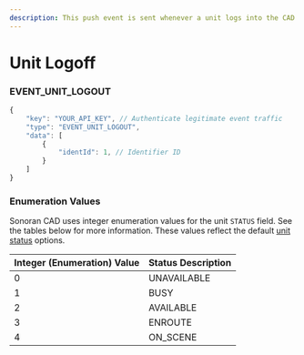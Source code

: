 ```yaml
---
description: This push event is sent whenever a unit logs into the CAD.
---
```


# Unit Logoff

### EVENT\_UNIT\_LOGOUT

```javascript
{
    "key": "YOUR_API_KEY", // Authenticate legitimate event traffic
    "type": "EVENT_UNIT_LOGOUT",
    "data": [
        {
            "identId": 1, // Identifier ID
        }
    ]
}
```

### Enumeration Values

Sonoran CAD uses integer enumeration values for the unit `STATUS` field. See the tables below for more information. These values reflect the default [unit status](../../../../tutorials/customization/unit-status-codes.md) options.

| Integer \(Enumeration\) Value | Status Description |
| :--- | :--- |
| 0 | UNAVAILABLE |
| 1 | BUSY |
| 2 | AVAILABLE |
| 3 | ENROUTE |
| 4 | ON\_SCENE |

